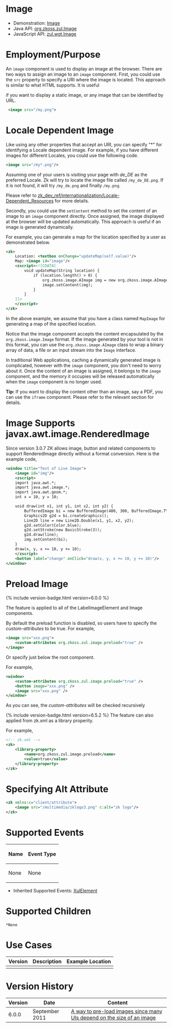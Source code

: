 

# Image

- Demonstration:
  [Image](http://www.zkoss.org/zkdemo/multimedia/dynamic_image)
- Java API: [org.zkoss.zul.Image](https://www.zkoss.org/javadoc/latest/zk/org/zkoss/zul/Image.html)
- JavaScript API: [zul.wgt.Image](https://www.zkoss.org/javadoc/latest/jsdoc/classes/zul.wgt.Image.html)


# Employment/Purpose

An `image` component is used to display an image at the browser. There
are two ways to assign an image to an `image` component. First, you
could use the `src` property to specify a URI where the image is
located. This approach is similar to what HTML supports. It is useful

if you want to display a static image, or any image that can be
identified by URL.

```xml
 <image src="/my.png">
```

# Locale Dependent Image

Like using any other properties that accept an URI, you can specify "\*"
for identifying a Locale dependent image. For example, if you have
different images for different Locales, you could use the following
code.

```xml
<image src="/my*.png"/>
```

Assuming one of your users is visiting your page with *de_DE* as the
preferred Locale. Zk will try to locate the image file called
`/my_de_DE.png`. If it is not found, it will try `/my_de.png` and
finally `/my.png`.

Please refer to
[zk_dev_ref/internationalization/Locale-Dependent_Resources](zk_dev_ref/internationalization/locale_dependent_resources)
for more details.

Secondly, you could use the `setContent` method to set the content of an
image to an `image` component directly. Once assigned, the image
displayed at the browser will be updated automatically. This approach is
useful if an image is generated dynamically.

For example, you can generate a map for the location specified by a user
as demonstrated below.

```xml
<zk>
    Location: <textbox onChange="updateMap(self.value)"/>
    Map: <image id="image"/>
    <zscript><![CDATA[  
        void updateMap(String location) {
            if (location.length() > 0) {
                org.zkoss.image.AImage img = new org.zkoss.image.AImage(location);
                image.setContent(img);
            }
        }
    ]]>
    </zscript>
</zk>
```

In the above example, we assume that you have a class named `MapImage`
for generating a map of the specified location.

Notice that the image component accepts the content encapsulated by the
`org.zkoss.image.Image` format. If the image generated by your tool is
not in this format, you can use the `org.zkoss.image.AImage` class to
wrap a binary array of data, a file or an input stream into the `Image`
interface.

In traditional Web applications, caching a dynamically generated image
is complicated, however with the `image` component, you don't need to
worry about it. Once the content of an image is assigned, it belongs to
the `image` component, and the memory it occupies will be released
automatically when the `image` component is no longer used.

**Tip:** If you want to display the content other than an image, say a
PDF, you can use the `iframe` component. Please refer to the relevant
section for details.

# Image Supports javax.awt.image.RenderedImage

Since version 3.0.7 ZK allows image, button and related components to
support RenderedImage directly without a format conversion. Here is the
example code,

```xml
<window title="Test of Live Image">
    <image id="img"/>
    <zscript>
    import java.awt.*;
    import java.awt.image.*;
    import java.awt.geom.*;
    int x = 10, y = 10;

    void draw(int x1, int y1, int x2, int y2) {
        BufferedImage bi = new BufferedImage(400, 300, BufferedImage.TYPE_INT_RGB);
        Graphics2D g2d = bi.createGraphics();
        Line2D line = new Line2D.Double(x1, y1, x2, y2);
        g2d.setColor(Color.blue);
        g2d.setStroke(new BasicStroke(3));
        g2d.draw(line);
        img.setContent(bi);
    }
    draw(x, y, x += 10, y += 10);
    </zscript>
    <button label="change" onClick="draw(x, y, x += 10, y += 10)"/>
</window>
```

# Preload Image

{% include version-badge.html version=6.0.0 %}

The feature is applied to all of the LabelImageElement and Image
components.

By default the preload function is disabled, so users have to specify
the *custom-attributes* to be true. For example,

```xml
<image src="xxx.png">
    <custom-attributes org.zkoss.zul.image.preload="true" />
</image>
```

Or specify just below the root component.

For example,

```xml
<window>
    <custom-attributes org.zkoss.zul.image.preload="true" />
    <button image="xxx.png" />
    <image src="xxx.png" />
</window>
```

As you can see, the *custom-attributes* will be checked recursively

{% include version-badge.html version=6.5.2 %} The feature can also applied from
zk.xml as a library properity.

For example,

```xml
<!-- zk.xml -->
<zk>
    <library-property>
        <name>org.zkoss.zul.image.preload</name>
        <value>true</value>
    </library-property>
</zk>
```

# Specifying Alt Attribute

```xml
<zk xmlns:c="client/attribute">
    <image src="/multimedia/zklogo3.png" c:alt="zk logo"/>
</zk>
```

# Supported Events

<table>
<thead>
<tr class="header">
<th><center>
<p>Name</p>
</center></th>
<th><center>
<p>Event Type</p>
</center></th>
</tr>
</thead>
<tbody>
<tr class="odd">
<td><p>None</p></td>
<td><p>None</p></td>
</tr>
</tbody>
</table>

- Inherited Supported Events: [ XulElement]({{site.baseurl}}/zk_component_ref/base_components/xulelement#Supported_Events)

# Supported Children

`*None`

# Use Cases

| Version | Description | Example Location |
|---------|-------------|------------------|
|         |             |                  |

# Version History



| Version | Date           | Content                                                                                                          |
|---------|----------------|------------------------------------------------------------------------------------------------------------------|
| 6.0.0   | September 2011 | [A way to pre-load images since many UIs depend on the size of an image](http://tracker.zkoss.org/browse/ZK-314) |


